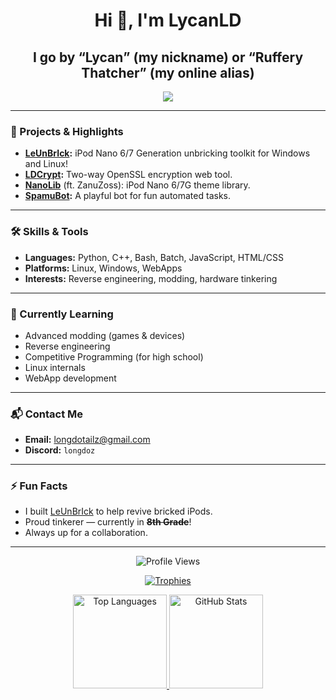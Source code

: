 <h1 align="center">Hi 👋, I'm LycanLD</h1>
<h2 align="center">I go by <q>Lycan</q> (my nickname) or <q>Ruffery Thatcher</q> (my online alias)</h2>

<p align="center">
  <img src="https://readme-typing-svg.herokuapp.com?font=Fira+Code&size=19&pause=1000&color=F7AE2B&width=460&lines=Heya%2C+I+am+Lycan.+%F0%9F%91%8B;Reverse+Engineer+%7C+Maker+%7C+Code+Tinkerer;Always+learning+something+new!;Linux+is+superior+🐧">
</p>

---

### 🚀 Projects & Highlights

- **[LeUnBrIck](https://lycanld.github.io/LeUnBrIck/):** iPod Nano 6/7 Generation unbricking toolkit for Windows and Linux!
- **[LDCrypt](https://lycanld.github.io/ldcrypt/):** Two-way OpenSSL encryption web tool.
- **[NanoLib](https://nanolib.net)** (ft. ZanuZoss): iPod Nano 6/7G theme library.
- **[SpamuBot](https://github.com/LycanLD/SpamuBot):** A playful bot for fun automated tasks.

---

### 🛠️ Skills & Tools

- **Languages:** Python, C++, Bash, Batch, JavaScript, HTML/CSS  
- **Platforms:** Linux, Windows, WebApps  
- **Interests:** Reverse engineering, modding, hardware tinkering

---

### 🌱 Currently Learning

- Advanced modding (games & devices)  
- Reverse engineering  
- Competitive Programming (for high school)  
- Linux internals  
- WebApp development  

---

### 📬 Contact Me

- **Email:** [longdotailz@gmail.com](mailto:longdotailz@gmail.com)  
- **Discord:** `longdoz`

---

### ⚡ Fun Facts

- I built [LeUnBrIck](https://lycanld.github.io/LeUnBrIck/) to help revive bricked iPods.  
- Proud tinkerer — currently in ~~**8th Grade**~~!  
- Always up for a collaboration.

---

<p align="center">
  <img src="https://komarev.com/ghpvc/?username=lycanld&label=Profile+Views&color=blue" alt="Profile Views">
</p>

<p align="center">
  <a href="https://github.com/ryo-ma/github-profile-trophy">
    <img src="https://github-profile-trophy.vercel.app/?username=lycanld&theme=radical" alt="Trophies">
  </a>
</p>

<p align="center">
  <a href="https://github.com/anuraghazra/github-readme-stats">
    <img height="150" src="https://github-readme-stats.vercel.app/api/top-langs/?username=lycanld&layout=compact&theme=radical" alt="Top Languages">
  </a>
  <a href="https://github.com/anuraghazra/github-readme-stats">
    <img height="150" src="https://github-readme-stats.vercel.app/api?username=lycanld&show_icons=true&theme=radical" alt="GitHub Stats">
  </a>
</p>
